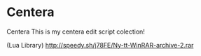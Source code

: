 Centera
=======

Centera
This is my centera edit script colection!

(Lua Library)
http://speedy.sh/j78FE/Ny-tt-WinRAR-archive-2.rar
